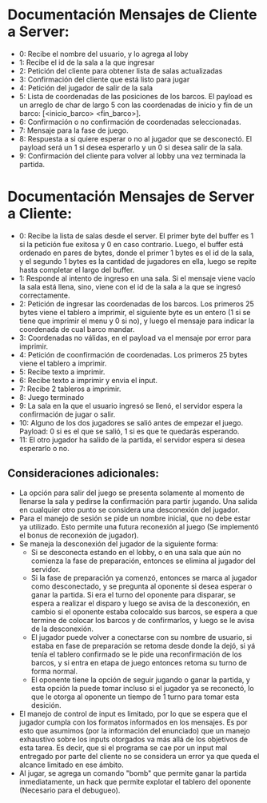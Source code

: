 

# Documentación Mensajes de Cliente a Server:

  - 0: Recibe el nombre del usuario, y lo agrega al loby
  - 1: Recibe el id de la sala a la que ingresar
  - 2: Petición del cliente para obtener lista de salas actualizadas
  - 3: Confirmación del cliente que está listo para jugar
  - 4: Petición del jugador de salir de la sala
  - 5: Lista de coordenadas de las posiciones de los barcos. El payload es un arreglo de char de largo 5 con las coordenadas de inicio y fin de un barco: [<inicio_barco> <fin_barco>].
  - 6: Confirmación o no confirmación de coordenadas seleccionadas.
  - 7: Mensaje para la fase de juego.
  - 8: Respuesta a si quiere esperar o no al jugador que se desconectó. El payload será un 1 si desea esperarlo y un 0 si desea salir de la sala.
  - 9: Confirmación del cliente para volver al lobby una vez terminada la partida. 



# Documentación Mensajes de Server a Cliente:

  - 0: Recibe la lista de salas desde el server. El primer byte del buffer es 1 si la petición fue exitosa y 0 en caso contrario. Luego, el buffer está ordenado en pares de bytes, donde el primer 1 bytes es el id de la sala, y el segundo 1 bytes es la cantidad de jugadores en ella, luego se repite hasta completar el largo del buffer.
  - 1: Responde al intento de ingreso en una sala. Si el mensaje viene vacío la sala está llena, sino, viene con el id de la sala a la que se ingresó correctamente.
  - 2: Petición de ingresar las coordenadas de los barcos. Los primeros 25 bytes viene el tablero a imprimir, el siguiente byte es un entero (1 si se tiene que imprimir el menu y 0 si no), y luego el mensaje para indicar la coordenada de cual barco mandar.
  - 3: Coordenadas no válidas, en el payload va el mensaje por error para imprimir.
  - 4: Petición de coonfirmación de coordenadas. Los primeros 25 bytes viene el tablero a imprimir.
  - 5: Recibe texto a imprimir.
  - 6: Recibe texto a imprimir y envia el input.
  - 7: Recibe 2 tableros a imprimir.
  - 8: Juego terminado
  - 9: La sala en la que el usuario ingresó se llenó, el servidor espera la confirmación de jugar o salir.
  - 10: Alguno de los dos jugadores se salió antes de empezar el juego. Payload: 0 si es el que se salió, 1 si es que te quedarás esperando.
  - 11: El otro jugador ha salido de la partida, el servidor espera si desea esperarlo o no.


## Consideraciones adicionales:

  - La opción para salir del juego se presenta solamente al momento de llenarse la sala y pedirse la confirmación para partir jugando. Una salida en cualquier otro punto se considera una desconexión del jugador.
  - Para el manejo de sesión se pide un nombre inicial, que no debe estar ya utilizado. Esto permite una futura reconexión al juego (Se implementó el bonus de reconexión de jugador).
  - Se maneja la desconexión del jugador de la siguiente forma:
    - Si se desconecta estando en el lobby, o en una sala que aún no comienza la fase de preparación, entonces se elimina al jugador del servidor.
    - Si la fase de preparación ya comenzó, entonces se marca al jugador como desconectado, y se pregunta al oponente si desea esperar o ganar la partida. Si era el turno del oponente para disparar, se espera a realizar el disparo y luego se avisa de la desconexión, en cambio si el oponente estaba colocaldo sus barcos, se espera a que termine de colocar los barcos y de confirmarlos, y luego se le avisa de la desconexión.
    - El jugador puede volver a conectarse con su nombre de usuario, si estaba en fase de preparación se retoma desde donde la dejó, si yá tenía el tablero confirmado se le pide una reconfirmación de los barcos, y si entra en etapa de juego entonces retoma su turno de forma normal.
    - El oponente tiene la opción de seguir jugando o ganar la partida, y esta opción la puede tomar incluso si el jugador ya se reconectó, lo que le otorga al oponente un tiempo de 1 turno para tomar esta desición.
  - El manejo de control de input es limitado, por lo que se espera que el jugador cumpla con los formatos informados en los mensajes. Es por esto que asumimos (por la información del enunciado) que un manejo exhaustivo sobre los inputs otorgados va más allá de los objetivos de esta tarea. Es decir, que si el programa se cae por un input mal entregado por parte del cliente no se considera un error ya que queda el alcance limitado en ese ámbito.
  - Al jugar, se agrega un comando "bomb" que permite ganar la partida inmediatamente, un hack que permite explotar el tablero del oponente (Necesario para el debugueo).


